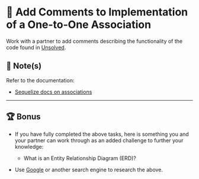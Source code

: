 # 📐 Add Comments to Implementation of a One-to-One Association

Work with a partner to add comments describing the functionality of the code found in [Unsolved](./Unsolved).

## 📝 Note(s)

Refer to the documentation: 

* [Sequelize docs on associations](https://sequelize.org/master/manual/assocs.html)

---

## 🏆 Bonus

* If you have fully completed the above tasks, here is something you and your partner can work through as an added challenge to further your knowledge:

  * What is an Entity Relationship Diagram (ERD)?

* Use [Google](https://www.google.com) or another search engine to research the above.
